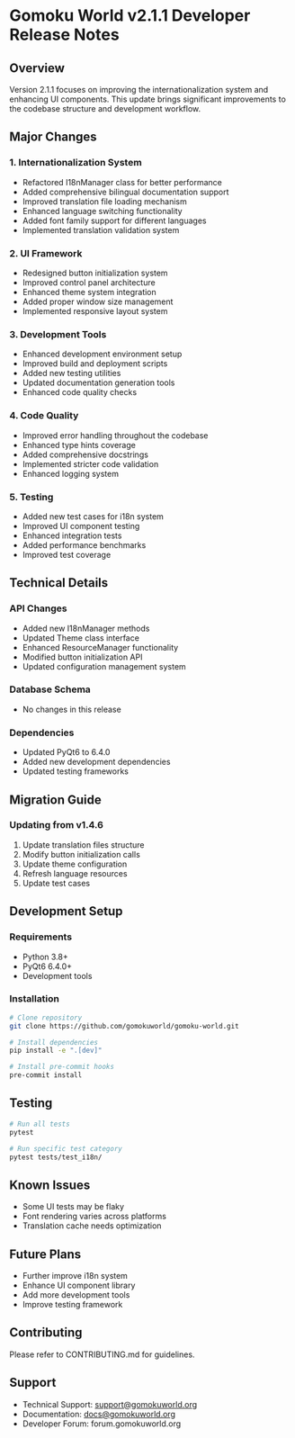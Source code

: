 # Gomoku World v2.1.1 Developer Release Notes

## Overview
Version 2.1.1 focuses on improving the internationalization system and enhancing UI components. This update brings significant improvements to the codebase structure and development workflow.

## Major Changes

### 1. Internationalization System
- Refactored I18nManager class for better performance
- Added comprehensive bilingual documentation support
- Improved translation file loading mechanism
- Enhanced language switching functionality
- Added font family support for different languages
- Implemented translation validation system

### 2. UI Framework
- Redesigned button initialization system
- Improved control panel architecture
- Enhanced theme system integration
- Added proper window size management
- Implemented responsive layout system

### 3. Development Tools
- Enhanced development environment setup
- Improved build and deployment scripts
- Added new testing utilities
- Updated documentation generation tools
- Enhanced code quality checks

### 4. Code Quality
- Improved error handling throughout the codebase
- Enhanced type hints coverage
- Added comprehensive docstrings
- Implemented stricter code validation
- Enhanced logging system

### 5. Testing
- Added new test cases for i18n system
- Improved UI component testing
- Enhanced integration tests
- Added performance benchmarks
- Improved test coverage

## Technical Details

### API Changes
- Added new I18nManager methods
- Updated Theme class interface
- Enhanced ResourceManager functionality
- Modified button initialization API
- Updated configuration management system

### Database Schema
- No changes in this release

### Dependencies
- Updated PyQt6 to 6.4.0
- Added new development dependencies
- Updated testing frameworks

## Migration Guide

### Updating from v1.4.6
1. Update translation files structure
2. Modify button initialization calls
3. Update theme configuration
4. Refresh language resources
5. Update test cases

## Development Setup

### Requirements
- Python 3.8+
- PyQt6 6.4.0+
- Development tools

### Installation
```bash
# Clone repository
git clone https://github.com/gomokuworld/gomoku-world.git

# Install dependencies
pip install -e ".[dev]"

# Install pre-commit hooks
pre-commit install
```

## Testing
```bash
# Run all tests
pytest

# Run specific test category
pytest tests/test_i18n/
```

## Known Issues
- Some UI tests may be flaky
- Font rendering varies across platforms
- Translation cache needs optimization

## Future Plans
- Further improve i18n system
- Enhance UI component library
- Add more development tools
- Improve testing framework

## Contributing
Please refer to CONTRIBUTING.md for guidelines.

## Support
- Technical Support: support@gomokuworld.org
- Documentation: docs@gomokuworld.org
- Developer Forum: forum.gomokuworld.org 